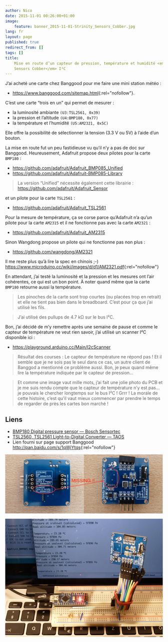 ```yaml
---
author: Nico
date: 2015-11-01 00:26:00+01:00
image:
    feature: banner_2015-11-01-Strinity_Sensors_Cobber.jpg
lang: fr
layout: page
published: true
redirect_from: []
tags: []
title:
    Mise en route d’un capteur de pression, température et humidité <em>Strinity
    Sensors Cobber</em> I²C
---
```


J’ai acheté une carte chez Banggood pour me faire une mini station météo :

-   <https://www.banggood.com/sitemap.html>{:rel="nofollow"}.

C’est une carte “trois en un” qui permet de mesurer :

-   la luminosité ambiante `(U3:TSL2561, 0x39)`
-   la pression et l’altitude `(U4:BMP180, 0x77)`
-   la température et l’humidité `(U5:AM2321, 0x5C)`

Elle offre la possibilité de sélectionner la tension (3.3 V ou 5V) à l’aide d’un bouton.

La mise en route fut un peu fastidieuse vu qu’il n’y a pas de doc sur Banggood. Heureusement, Adafruit propose deux pilotes pour la carte `BMP180` :

-   <https://github.com/adafruit/Adafruit_BMP085_Unified>
-   <https://github.com/adafruit/Adafruit-BMP085-Library>

> La version “Unified” nécessite également cette librairie :
> <https://github.com/adafruit/Adafruit_Sensor>

et un pilote pour la carte `TSL2561` :

-   <https://github.com/adafruit/Adafruit_TSL2561>

Pour la mesure de température, ça se corse parce qu’Adafruit n’a qu’un pilote pour la carte `AM2315` et il ne fonctionne pas avec la carte `AM2321` :

-   <https://github.com/adafruit/Adafruit_AM2315>

Sinon Wangdong propose un pilote qui ne fonctionne pas non plus :

-   <https://github.com/wangdong/AM2321>

Il me reste plus qu’à lire la spec en chinois ;-)
<https://www.microduino.cc/wiki/images/d/d1/AM2321.pdf>{:rel="nofollow"}

En attendant, j’ai testé la luminosité et la pression et les mesures ont l’air cohérentes, ce qui est un bon point. À noter quand même que la carte `BMP180` retourne aussi la température.

> Les pinoches de la carte sont trop courtes (ou placées trop en retrait) et elle ne tient pas bien dans le breadboard. C’est pour ça que j’ai utilisé les fils.

> J’ai utilisé des pullups de 4.7 kΩ sur le bus I²C.

Bon, j’ai décidé de m’y remettre après une semaine de pause et comme le capteur de température ne veut rien savoir, j’ai utilisé un scanner I²C disponible ici :

-   <https://playground.arduino.cc/Main/I2cScanner>

> Résultat des courses : Le capteur de température ne répond pas ! Et il semble que je ne sois pas le seul dans ce cas, un autre client de Banggod a mentionné ce problème aussi. Bon, je peux quand même lire la température indiquée par le capteur de pression...

> Et comme une image vaut mille mots, j’ai fait une jolie photo du PCB et je me suis rendu compte que le capteur de température n’y est pas... je pouvais le chercher longtemps sur le bus I²C ! Grrr ! La morale de cette histoire, c’est qu’il vaut mieux commencer par prendre le temps de regarder de près les cartes bon marché !

## Liens

-   [BMP180 Digital pressure sensor — Bosch Sensortec](../files/2015-11-01-Strinity_Sensors_Cobber/docs/BST-BMP180-DS000-09.pdf)
-   [TSL2560, TSL2561 Light-to-Digital Converter — TAOS](../files/2015-11-01-Strinity_Sensors_Cobber/docs/TSL2561.pdf)
-   Lien fourni sur page support Banggood <http://pan.baidu.com/s/1qWjYtqs>{:rel="nofollow"}

[![ouilogique.com][img_1]][img_1]

[img_1]: ../files/2015-11-01-Strinity_Sensors_Cobber/images/Strinity_Sensors_Cobber_004_low_res.jpg

[![ouilogique.com][img_2]][img_2]

[img_2]: ../files/2015-11-01-Strinity_Sensors_Cobber/images/Strinity_Sensors_Cobber_001.jpg
